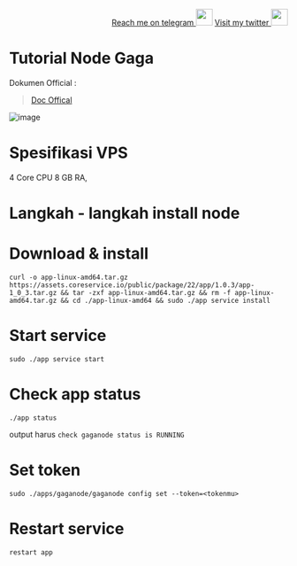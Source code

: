 <p style="font-size:14px" align="right">
<a href="https://t.me/Bal33671" target="_blank">Reach me on telegram <img src="https://user-images.githubusercontent.com/50621007/183283867-56b4d69f-bc6e-4939-b00a-72aa019d1aea.png" width="30"/></a>
<a href="https://twitter.com/Bal3367" target="_blank">Visit my twitter <img src="https://user-images.githubusercontent.com/110718880/204088136-3e807cf8-1fc4-4a7d-a833-d58180e36413.png" width="30"/></a>
</p>



# Tutorial Node Gaga

Dokumen Official :
> [Doc Offical](https://docs.gaganode.com/ "Doc Offical")

![image](https://user-images.githubusercontent.com/119092888/209459702-642e6321-e508-401f-b458-7f0e1ca2b662.png)

# Spesifikasi VPS
4 Core CPU
8 GB RA,

# Langkah - langkah install node 
# Download & install
```console
curl -o app-linux-amd64.tar.gz https://assets.coreservice.io/public/package/22/app/1.0.3/app-1_0_3.tar.gz && tar -zxf app-linux-amd64.tar.gz && rm -f app-linux-amd64.tar.gz && cd ./app-linux-amd64 && sudo ./app service install
```
# Start service
```console
sudo ./app service start
```
# Check app status
```console
./app status
```
output harus 
`check gaganode status is RUNNING`
# Set token
```console
sudo ./apps/gaganode/gaganode config set --token=<tokenmu>
```
# Restart service
```console
restart app
```
